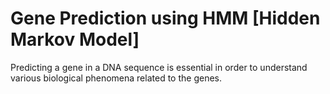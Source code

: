 # Gene Prediction using HMM [Hidden Markov Model]
Predicting a gene in a DNA sequence is essential in order to understand various biological phenomena related to the genes.
